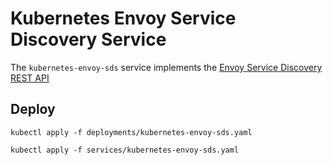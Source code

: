 # Kubernetes Envoy Service Discovery Service

The `kubernetes-envoy-sds` service implements the [Envoy Service Discovery REST API](https://lyft.github.io/envoy/docs/configuration/cluster_manager/sds_api.html)


## Deploy

```
kubectl apply -f deployments/kubernetes-envoy-sds.yaml 
```

```
kubectl apply -f services/kubernetes-envoy-sds.yaml
```

